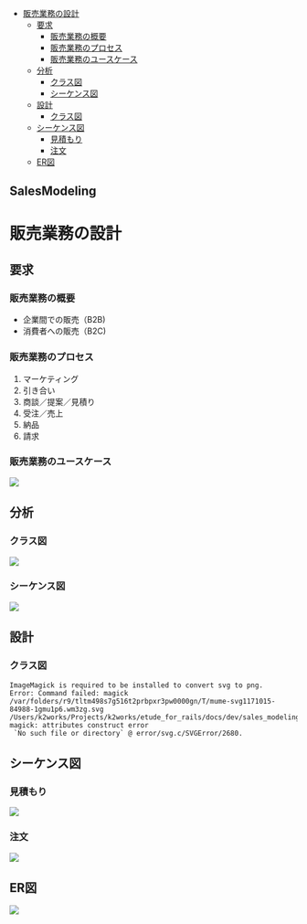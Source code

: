   
  
* [販売業務の設計](#販売業務の設計 )
	* [要求](#要求 )
		* [販売業務の概要](#販売業務の概要 )
		* [販売業務のプロセス](#販売業務のプロセス )
		* [販売業務のユースケース](#販売業務のユースケース )
	* [分析](#分析 )
		* [クラス図](#クラス図 )
		* [シーケンス図](#シーケンス図 )
	* [設計](#設計 )
		* [クラス図](#クラス図-1 )
	* [シーケンス図](#シーケンス図-1 )
		* [見積もり](#見積もり )
		* [注文](#注文 )
	* [ER図](#er図 )
  
SalesModeling
---
# 販売業務の設計
  
## 要求
  
### 販売業務の概要
  
+ 企業間での販売（B2B)
+ 消費者への販売（B2C)
  
### 販売業務のプロセス
  
1. マーケティング
1. 引き合い
1. 商談／提案／見積り
1. 受注／売上
1. 納品
1. 請求
  
### 販売業務のユースケース
  

![](assets/c980ca72031f1db19fb67e62955324610.png?0.6475851463263935)  
  
## 分析
  
### クラス図
  
  

![](assets/c980ca72031f1db19fb67e62955324611.png?0.39711352427253654)  
  
### シーケンス図
  

![](assets/c980ca72031f1db19fb67e62955324612.png?0.04241468305852125)  
  
## 設計
  
### クラス図
  

```
ImageMagick is required to be installed to convert svg to png.
Error: Command failed: magick /var/folders/r9/tltm498s7g516t2prbpxr3pw0000gn/T/mume-svg1171015-84988-1gmu1p6.wm3zg.svg /Users/k2works/Projects/k2works/etude_for_rails/docs/dev/sales_modeling/assets/c980ca72031f1db19fb67e62955324613.png
magick: attributes construct error
 `No such file or directory` @ error/svg.c/SVGError/2680.

```  

  
## シーケンス図
  
### 見積もり
  

![](assets/c980ca72031f1db19fb67e62955324613.png?0.5072816671318845)  
### 注文
  

![](assets/c980ca72031f1db19fb67e62955324614.png?0.9682041432454658)  
  
## ER図
  

![](assets/c980ca72031f1db19fb67e62955324615.png?0.5548408735111614)  
  